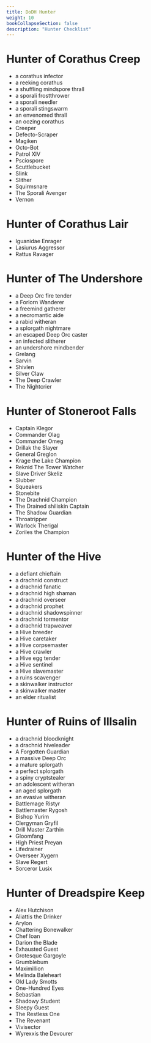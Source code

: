 ```yaml
---
title: DoDH Hunter
weight: 10
bookCollapseSection: false
description: "Hunter Checklist"
---
```


# Hunter of Corathus Creep

- a corathus infector
- a reeking corathus
- a shuffling mindspore thrall
- a sporali frostthrower
- a sporali needler
- a sporali stingswarm
- an envenomed thrall
- an oozing corathus
- Creeper
- Defecto-Scraper
- Magiken
- Octo-Bot
- Patrol XIV
- Psciospore
- Scuttlebucket
- Slink
- Slither
- Squirmsnare
- The Sporali Avenger
- Vernon

# Hunter of Corathus Lair

- Iguanidae Enrager
- Lasiurus Aggressor
- Rattus Ravager

# Hunter of The Undershore

- a Deep Orc fire tender
- a Forlorn Wanderer
- a freemind gatherer
- a necromantic aide
- a rabid witheran
- a splorgath nightmare
- an escaped Deep Orc caster
- an infected slitherer
- an undershore mindbender
- Grelang
- Sarvin
- Shivlen
- Silver Claw
- The Deep Crawler
- The Nightcrier

# Hunter of Stoneroot Falls

- Captain Klegor
- Commander Olag
- Commander Omeg
- Drillak the Slayer
- General Greglon
- Krage the Lake Champion
- Reknid The Tower Watcher
- Slave Driver Skeliz
- Slubber
- Squeakers
- Stonebite
- The Drachnid Champion
- The Drained shiliskin Captain
- The Shadow Guardian
- Throatripper
- Warlock Therigal
- Zoriles the Champion

# Hunter of the Hive

- a defiant chieftain
- a drachnid construct
- a drachnid fanatic
- a drachnid high shaman
- a drachnid overseer
- a drachnid prophet
- a drachnid shadowspinner
- a drachnid tormentor
- a drachnid trapweaver
- a Hive breeder
- a Hive caretaker
- a Hive corpsemaster
- a Hive crawler
- a Hive egg tender
- a Hive sentinel
- a Hive slavemaster
- a ruins scavenger
- a skinwalker instructor
- a skinwalker master
- an elder ritualist

# Hunter of Ruins of Illsalin

- a drachnid bloodknight
- a drachnid hiveleader
- A Forgotten Guardian
- a massive Deep Orc
- a mature splorgath
- a perfect splorgath
- a spiny cryptstealer
- an adolescent witheran
- an aged splorgath
- an evasive witheran
- Battlemage Ristyr
- Battlemaster Rygosh
- Bishop Yurim
- Clergyman Gryfil
- Drill Master Zarthin
- Gloomfang
- High Priest Preyan
- Lifedrainer
- Overseer Xygern
- Slave Regert
- Sorceror Lusix

# Hunter of Dreadspire Keep

- Alex Hutchison
- Aliattis the Drinker
- Arylon
- Chattering Bonewalker
- Chef Ioan
- Darion the Blade
- Exhausted Guest
- Grotesque Gargoyle
- Grumblebum
- Maximillion
- Melinda Baleheart
- Old Lady Smotts
- One-Hundred Eyes
- Sebastian
- Shadowy Student
- Sleepy Guest
- The Restless One
- The Revenant
- Vivisector
- Wyrexxis the Devourer